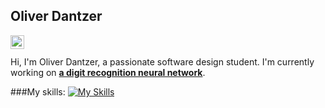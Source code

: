 ## Oliver Dantzer
<a href="https://www.linkedin.com/in/oliverdantzer/">
  <img align="left" alt="Oliver's LinkedIN" width="22px" src="https://raw.githubusercontent.com/peterthehan/peterthehan/master/assets/linkedin.svg" />
</a><br><br>
Hi, I'm Oliver Dantzer, a passionate software design student. I'm currently working on <td><a href="https://github.com/oliverdantzer/digit-recognition-neural-network"><b>a digit recognition neural network</b></a></td>.<br>

###My skills:
[![My Skills](https://skillicons.dev/icons?i=python,c,cpp,java,matlab,js,html,css,bash,git,docker)](https://skillicons.dev)
